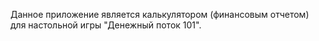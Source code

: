 Данное приложение является калькулятором (финансовым отчетом) для настольной игры "Денежный поток 101".
